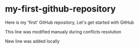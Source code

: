# my-first-github-repository
Here is my 'first' GitHub repository, Let's get started with GitHub

This line was modified manualy during conflicts resolution

New line was added locally
